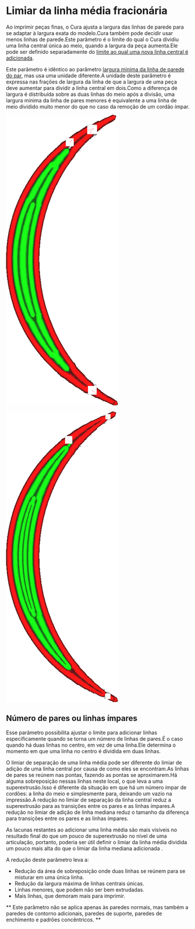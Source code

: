Limiar da linha média fracionária
====
Ao imprimir peças finas, o Cura ajusta a largura das linhas de parede para se adaptar à largura exata do modelo.Cura também pode decidir usar menos linhas de parede.Este parâmetro é o limite do qual o Cura dividiu uma linha central única ao meio, quando a largura da peça aumenta.Ele pode ser definido separadamente do [limite ao qual uma nova linha central é adicionada](Wall_Add_middle_threshold.md).

Este parâmetro é idêntico ao parâmetro [largura mínima da linha de parede do par](min_even_wall_line_width.md), mas usa uma unidade diferente.A unidade deste parâmetro é expressa nas frações de largura da linha de que a largura de uma peça deve aumentar para dividir a linha central em dois.Como a diferença de largura é distribuída sobre as duas linhas do meio após a divisão, uma largura mínima da linha de pares menores é equivalente a uma linha de meio dividido muito menor do que no caso da remoção de um cordão ímpar.

![A linha central é estendida para se adaptar](../../../articles/images/min_wall_line_width_0_34.png)

![Ao reduzir este parâmetro, ele usa duas linhas](../../../articles/images/min_wall_line_width_even_0_1.png)

Número de pares ou linhas ímpares
----
Esse parâmetro possibilita ajustar o limite para adicionar linhas especificamente quando se torna um número de linhas de pares.É o caso quando há duas linhas no centro, em vez de uma linha.Ele determina o momento em que uma linha no centro é dividida em duas linhas.

O limiar de separação de uma linha média pode ser diferente do limiar de adição de uma linha central por causa de como eles se encontram.As linhas de pares se reúnem nas pontas, fazendo as pontas se aproximarem.Há alguma sobreposição nessas linhas neste local, o que leva a uma superextrusão.Isso é diferente da situação em que há um número ímpar de cordões: a linha do meio e simplesmente para, deixando um vazio na impressão.A redução no limiar de separação da linha central reduz a superextrusão para as transições entre os pares e as linhas ímpares.A redução no limiar de adição de linha mediana reduz o tamanho da diferença para transições entre os pares e as linhas ímpares.

As lacunas restantes ao adicionar uma linha média são mais visíveis no resultado final do que um pouco de superextrusão no nível de uma articulação, portanto, poderia ser útil definir o limiar da linha média dividida um pouco mais alta do que o limiar da linha mediana adicionada .

A redução deste parâmetro leva a:
* Redução da área de sobreposição onde duas linhas se reúnem para se misturar em uma única linha.
* Redução da largura máxima de linhas centrais únicas.
* Linhas menores, que podem não ser bem extrudadas.
* Mais linhas, que demoram mais para imprimir.

** Este parâmetro não se aplica apenas às paredes normais, mas também a paredes de contorno adicionais, paredes de suporte, paredes de enchimento e padrões concêntricos. **